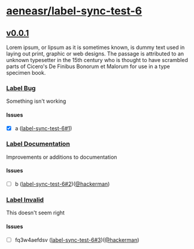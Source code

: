 # [aeneasr/label-sync-test-6](https://github.com/aeneasr/label-sync-test-6)

## [v0.0.1](https://github.com/aeneasr/label-sync-test-6/milestone/1)

Lorem ipsum, or lipsum as it is sometimes known, is dummy text used in laying out print, graphic or web designs. The passage is attributed to an unknown typesetter in the 15th century who is thought to have scrambled parts of Cicero's De Finibus Bonorum et Malorum for use in a type specimen book.

### [Label Bug](https://github.com/aeneasr/label-sync-test-6/labels/bug)

Something isn't working

#### Issues

* [x] a ([label-sync-test-6#1](https://github.com/aeneasr/label-sync-test-6/issues/1))

### [Label Documentation](https://github.com/aeneasr/label-sync-test-6/labels/documentation)

Improvements or additions to documentation

#### Issues

* [ ] b ([label-sync-test-6#2](https://github.com/aeneasr/label-sync-test-6/issues/2))([@hackerman](https://github.com/aeneasr))

### [Label Invalid](https://github.com/aeneasr/label-sync-test-6/labels/invalid)

This doesn't seem right

#### Issues

* [ ] fq3w4aefdsv ([label-sync-test-6#3](https://github.com/aeneasr/label-sync-test-6/issues/3))([@hackerman](https://github.com/aeneasr))